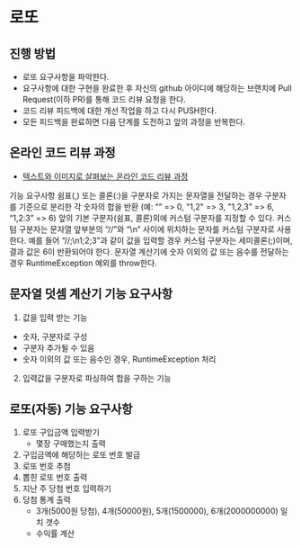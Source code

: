 # 로또
## 진행 방법
* 로또 요구사항을 파악한다.
* 요구사항에 대한 구현을 완료한 후 자신의 github 아이디에 해당하는 브랜치에 Pull Request(이하 PR)를 통해 코드 리뷰 요청을 한다.
* 코드 리뷰 피드백에 대한 개선 작업을 하고 다시 PUSH한다.
* 모든 피드백을 완료하면 다음 단계를 도전하고 앞의 과정을 반복한다.

## 온라인 코드 리뷰 과정
* [텍스트와 이미지로 살펴보는 온라인 코드 리뷰 과정](https://github.com/next-step/nextstep-docs/tree/master/codereview)


기능 요구사항
쉼표(,) 또는 콜론(:)을 구분자로 가지는 문자열을 전달하는 경우 구분자를 기준으로 분리한 각 숫자의 합을 반환 (예: “” => 0, "1,2" => 3, "1,2,3" => 6, “1,2:3” => 6)
앞의 기본 구분자(쉼표, 콜론)외에 커스텀 구분자를 지정할 수 있다. 커스텀 구분자는 문자열 앞부분의 “//”와 “\n” 사이에 위치하는 문자를 커스텀 구분자로 사용한다. 예를 들어 “//;\n1;2;3”과 같이 값을 입력할 경우 커스텀 구분자는 세미콜론(;)이며, 결과 값은 6이 반환되어야 한다.
문자열 계산기에 숫자 이외의 값 또는 음수를 전달하는 경우 RuntimeException 예외를 throw한다.

## 문자열 덧셈 계산기 기능 요구사항
1. 값을 입력 받는 기능
- 숫자, 구분자로 구성
- 구분자 추가될 수 있음
- 숫자 이외의 값 또는 음수인 경우, RuntimeException 처리
2. 입력값을 구분자로 파싱하여 합을 구하는 기능

## 로또(자동) 기능 요구사항
1. 로또 구입금액 입력받기
    - 몇장 구매했는지 출력
2. 구입금액에 해당하는 로또 번호 발급
3. 로또 번호 추첨
4. 뽑힌 로또 번호 출력 
5. 지난 주 당첨 번호 입력하기
6. 당첨 통계 출력
    - 3개(5000원 당첨), 4개(50000원), 5개(1500000), 6개(2000000000) 일치 갯수
    - 수익률 계산